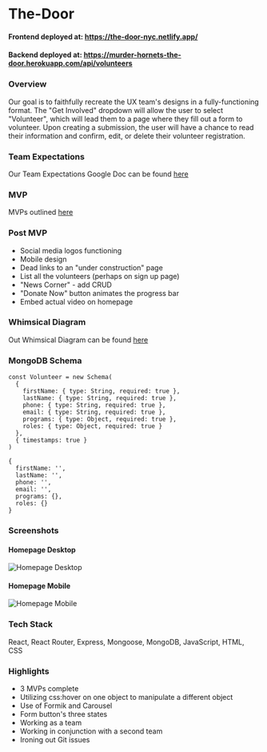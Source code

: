 # The-Door

#### Frontend deployed at: https://the-door-nyc.netlify.app/

#### Backend deployed at: https://murder-hornets-the-door.herokuapp.com/api/volunteers

### Overview

Our goal is to faithfully recreate the UX team's designs in a fully-functioning format. The "Get Involved" dropdown will allow the user to select "Volunteer", which will lead them to a page where they fill out a form to volunteer. Upon creating a submission, the user will have a chance to read their information and confirm, edit, or delete their volunteer registration.


### Team Expectations

Our Team Expectations Google Doc can be found [here](https://docs.google.com/document/d/1P_08GRFFc23QUzfReZelRpnC0Z05M_ix5NtP40GRmiA/edit)


### MVP

MVPs outlined [here](https://github.com/Ricomitch/The-Door/projects/1)


### Post MVP

- Social media logos functioning
- Mobile design
- Dead links to an "under construction" page
- List all the volunteers (perhaps on sign up page)
- "News Corner" - add CRUD
- "Donate Now" button animates the progress bar
- Embed actual video on homepage


### Whimsical Diagram

Out Whimsical Diagram can be found [here](https://whimsical.com/4ywbjDF1SjvEGi5xNXEXTW)


### MongoDB Schema

```
const Volunteer = new Schema(
  {
    firstName: { type: String, required: true },
    lastName: { type: String, required: true },
    phone: { type: String, required: true },
    email: { type: String, required: true },
    programs: { type: Object, required: true },
    roles: { type: Object, required: true }
  },
  { timestamps: true }
)

{
  firstName: '',
  lastName: '',
  phone: '',
  email: '',
  programs: {},
  roles: {}
}
```

### Screenshots

#### Homepage Desktop
![Homepage Desktop](https://i.imgur.com/cLyQoJm.png)

#### Homepage Mobile
![Homepage Mobile](https://i.imgur.com/ciQJDcs.png)

### Tech Stack

React, React Router, Express, Mongoose, MongoDB, JavaScript, HTML, CSS

### Highlights

- 3 MVPs complete
- Utilizing css:hover on one object to manipulate a different object
- Use of Formik and Carousel
- Form button's three states
- Working as a team
- Working in conjunction with a second team
- Ironing out Git issues